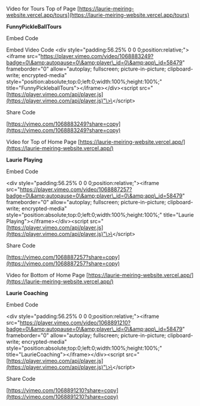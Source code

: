 Video for Tours Top of Page [https://laurie-meiring-website.vercel.app/tours](https://laurie-meiring-website.vercel.app/tours) 

**FunnyPickleBallTours** 

Embed Code 

Embed Video Code \<div style="padding:56.25% 0 0 0;position:relative;"\>\<iframe src="https://player.vimeo.com/video/1068883249?badge=0\&amp;autopause=0\&amp;player\_id=0\&amp;app\_id=58479" frameborder="0" allow="autoplay; fullscreen; picture-in-picture; clipboard-write; encrypted-media" style="position:absolute;top:0;left:0;width:100%;height:100%;" title="FunnyPickleballTours"\>\</iframe\>\</div\>\<script src="[https://player.vimeo.com/api/player.js](https://player.vimeo.com/api/player.js)"\>\</script\>

Share Code 

[https://vimeo.com/1068883249?share=copy](https://vimeo.com/1068883249?share=copy) 

Video for Top of Home Page [https://laurie-meiring-website.vercel.app/](https://laurie-meiring-website.vercel.app/) 

**Laurie Playing** 

Embed Code 

\<div style="padding:56.25% 0 0 0;position:relative;"\>\<iframe src="https://player.vimeo.com/video/1068887257?badge=0\&amp;autopause=0\&amp;player\_id=0\&amp;app\_id=58479" frameborder="0" allow="autoplay; fullscreen; picture-in-picture; clipboard-write; encrypted-media" style="position:absolute;top:0;left:0;width:100%;height:100%;" title="Laurie Playing"\>\</iframe\>\</div\>\<script src="[https://player.vimeo.com/api/player.js](https://player.vimeo.com/api/player.js)"\>\</script\> 

Share Code 

[https://vimeo.com/1068887257?share=copy](https://vimeo.com/1068887257?share=copy) 

Video for Bottom of Home Page [https://laurie-meiring-website.vercel.app/](https://laurie-meiring-website.vercel.app/)  

**Laurie Coaching** 

Embed Code 

\<div style="padding:56.25% 0 0 0;position:relative;"\>\<iframe src="https://player.vimeo.com/video/1068891210?badge=0\&amp;autopause=0\&amp;player\_id=0\&amp;app\_id=58479" frameborder="0" allow="autoplay; fullscreen; picture-in-picture; clipboard-write; encrypted-media" style="position:absolute;top:0;left:0;width:100%;height:100%;" title="LaurieCoaching"\>\</iframe\>\</div\>\<script src="[https://player.vimeo.com/api/player.js](https://player.vimeo.com/api/player.js)"\>\</script\> 

Share Code 

[https://vimeo.com/1068891210?share=copy](https://vimeo.com/1068891210?share=copy)   
